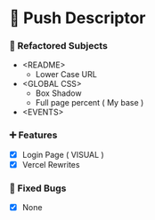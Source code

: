 # 🏁 Push Descriptor

### 🔧 Refactored Subjects

* \<README>
    * Lower Case URL
* \<GLOBAL CSS>
    * Box Shadow
    * Full page percent ( My base )
* \<EVENTS>

### ➕ Features 

*   [X] Login Page ( VISUAL )
*   [X] Vercel Rewrites

### 🚨 Fixed Bugs

*   [X] None